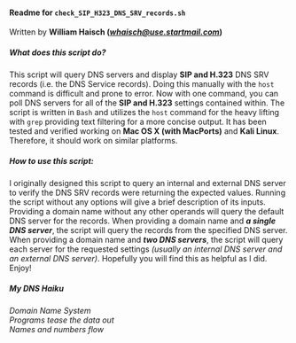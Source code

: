 #### Readme for `check_SIP_H323_DNS_SRV_records.sh`

Written by __William Haisch (*<whaisch@use.startmail.com>*)__

##### What does this script do?

This script will query DNS servers and display __SIP and H.323__ DNS SRV records (i.e. the DNS Service records). Doing this manually with the `host` command is difficult and prone to error. Now with one command, you can poll DNS servers for all of the __SIP and H.323__ settings contained within. The script is written in `Bash` and utilizes the `host` command for the heavy lifting with `grep` providing text filtering for a more concise output. It has been tested and verified working on __Mac OS X (with MacPorts)__ and __Kali Linux__. Therefore, it should work on similar platforms.

##### How to use this script:

I originally designed this script to query an internal and external DNS server to verify the DNS SRV records were returning the expected values. Running the script without any options will give a brief description of its inputs. Providing a domain name without any other operands will query the default DNS server for the records. When providing a domain name and __*a single DNS server*__, the script will query the records from the specified DNS server. When providing a domain name and __*two DNS servers*__, the script will query each server for the requested settings *(usually an internal DNS server and an external DNS server)*. Hopefully you will find this as helpful as I did. Enjoy!

##### My DNS Haiku

_Domain Name System_ \
_Programs tease the data out_ \
_Names and numbers flow_


